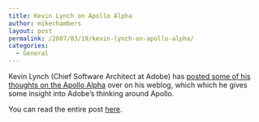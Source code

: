 ```yaml
---
title: Kevin Lynch on Apollo Alpha
author: mikechambers
layout: post
permalink: /2007/03/19/kevin-lynch-on-apollo-alpha/
categories:
  - General
---
```



Kevin Lynch (Chief Software Architect at Adobe) has [posted some of his thoughts on the Apollo Alpha][1] over on his weblog, which which he gives some insight into Adobe&#8217;s thinking around Apollo.

You can read the entire post [here][1].

 [1]: http://www.klynch.com/archives/000086.html